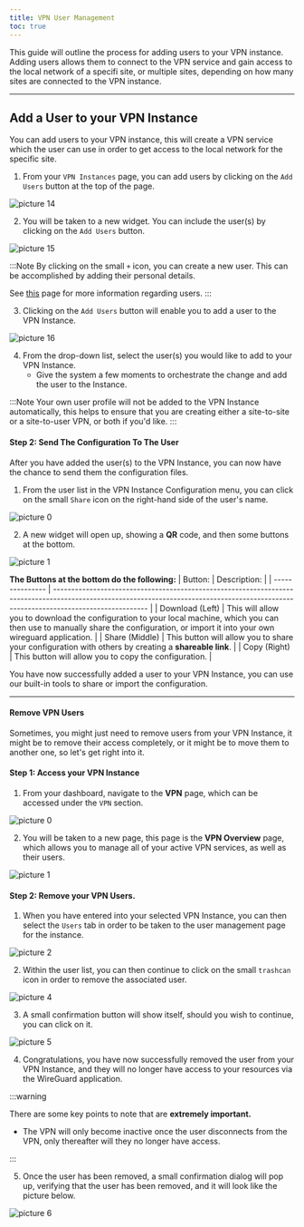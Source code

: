 ```yaml
---
title: VPN User Management
toc: true
---
```


This guide will outline the process for adding users to your VPN instance. Adding users allows them to connect to the VPN service and gain access to the local network of a specifi site, or multiple sites, depending on how many sites are connected to the VPN instance.

---
## Add a User to your VPN Instance
You can add users to your VPN instance, this will create a VPN service which the user can use in order to get access to the local network for the specific site.

1. From your `VPN Instances` page, you can add users by clicking on the `Add Users` button at the top of the page.
<!-- Insert Image -->
![picture 14](https://cdn.mkcld.io/3dc556be28c374976d7f7c4ede8b7e17c920438c48c3a5848b72d93e11e65db5.png)  


2. You will be taken to a new widget. You can include the user(s) by clicking on the `Add Users` button.
<!-- Insert Image -->
![picture 15](https://cdn.mkcld.io/b2730529c412efb41f294bda8d3ea67e6639d99f639e236821ca11341f968b52.png)  


:::Note
By clicking on the small `+` icon, you can create a new user. This can be accomplished by adding their personal details.

See [this](/documentation/settings/users) page for more information regarding users.
:::

3. Clicking on the `Add Users` button will enable you to add a user to the VPN Instance.
<!-- Insert Image -->
![picture 16](https://cdn.mkcld.io/27da4a839a88c2155d4c12dd46f16e14966f4d0c431a30c489032f81b2ec76db.png)  

4. From the drop-down list, select the user(s) you would like to add to your VPN Instance.
    * Give the system a few moments to orchestrate the change and add the user to the Instance.

:::Note
Your own user profile will not be added to the VPN Instance automatically, this helps to ensure that you are creating either a site-to-site or a site-to-user VPN, or both if you'd like.
:::

#### Step 2: Send The Configuration To The User
After you have added the user(s) to the VPN Instance, you can now have the chance to send them the configuration files.

1. From the user list in the VPN Instance Configuration menu, you can click on the small `Share` icon on the right-hand side of the user's name.
<!-- Insert Image -->
![picture 0](https://cdn.mkcld.io/dc5e6a1258933d7c94ad2b4784805c341a6bec0fd00f640057dca57dce362277.png)  


2. A new widget will open up, showing a **QR** code, and then some buttons at the bottom.
<!-- Insert Image -->
![picture 1](https://cdn.mkcld.io/4f2bd641b9f0451f5102233040a1d7edc25d22b189537c23b037294b947fb84b.png)

**The Buttons at the bottom do the following:**
| Button:         | Description:                                                                                                                                                                           |
| --------------- | -------------------------------------------------------------------------------------------------------------------------------------------------------------------------------------- |
| Download (Left) | This will allow you to download the configuration to your local machine, which you can then use to manually share the configuration, or import it into your own wireguard application. |
| Share (Middle)  | This button will allow you to share your configuration with others by creating a **shareable link**.                                                                                   |
| Copy (Right)    | This button will allow you to copy the configuration.                                                                                                                                  |

You have now successfully added a user to your VPN Instance, you can use our built-in tools to share or import the configuration.

---
#### Remove VPN Users
Sometimes, you might just need to remove users from your VPN Instance, it might be to remove their access completely, or it might be to move them to another one, so let's get right into it.

#### Step 1: Access your VPN Instance 
1. From your dashboard, navigate to the **VPN** page, which can be accessed under the `VPN` section.
<!-- Insert Image -->
![picture 0](https://cdn.mkcld.io/79a712ed186d0de2db548d50e744513983ff9ed0da7718ee5acafe735c6d78f0.png)  

2. You will be taken to a new page, this page is the **VPN Overview** page, which allows you to manage all of your active VPN services, as well as their users.
<!-- Insert Image -->
![picture 1](https://cdn.mkcld.io/e811af27f20487cc0f9e679e9eac6f466ce1122acdfc988e01d3feb7c8496f13.png)  

#### Step 2: Remove your VPN Users.
1. When you have entered into your selected VPN Instance, you can then select the `Users` tab in order to be taken to the user management page for the instance.
<!-- Insert Image -->
![picture 2](https://cdn.mkcld.io/722c6fbea981fa2b80a1a653903f7d66a834bbb1c8f2db929206abffdc7ea627.png)  

2. Within the user list, you can then continue to click on the small `trashcan` icon in order to remove the associated user.
<!-- Insert Image -->
![picture 4](https://cdn.mkcld.io/9238b327fd3ef8609c5cac9b89f40eff5f7c0298676c033bd4bb709048e8b0f1.png)  

3. A small confirmation button will show itself, should you wish to continue, you can click on it.
<!-- Insert Image -->
![picture 5](https://cdn.mkcld.io/bc41ca877cb92992e4abafd293621e89a80314d7eb119a1c07b0b86b8175996f.png)  

4. Congratulations, you have now successfully removed the user from your VPN Instance, and they will no longer have access to your resources via the WireGuard application.

:::warning

There are some key points to note that are **extremely important.**
* The VPN will only become inactive once the user disconnects from the VPN, only thereafter will they no longer have access.

:::

5. Once the user has been removed, a small confirmation dialog will pop up, verifying that the user has been removed, and it will look like the picture below.
<!-- Insert Image -->
![picture 6](https://cdn.mkcld.io/dec8653f666bef632e7cd691c7c4a0fb7f7a9d8e8185bf0502aec5949874fed4.png)  

